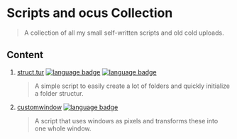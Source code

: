 # Scripts and ocus Collection
> A collection of all my small self-written scripts and old cold uploads.

## Content
1. [struct.tur](https://github.com/toorusr/struc.tur)
[![language badge](https://img.shields.io/badge/lang-Python-green.svg?style=flat-square)](https://python.org) [![language badge](https://img.shields.io/badge/OldCodeUpload-true-brown.svg?style=flat-square)](https://python.org)
    > A simple script to easily create a lot of folders and quickly initialize a folder structur.

2. [customwindow](https://github.com/toorusr/customwindow)
[![language badge](https://img.shields.io/badge/lang-Python-green.svg?style=flat-square)](https://python.org)
    > A script that uses windows as pixels and transforms these into one whole window.
